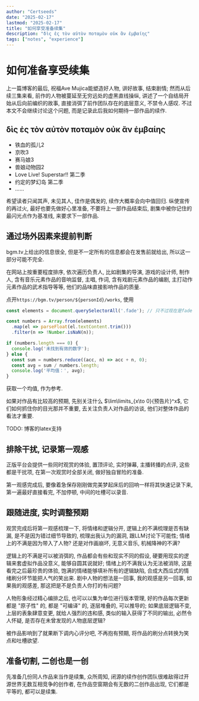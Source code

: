 ```yaml
---
author: "Certseeds"
date: "2025-02-17"
lastmod: "2025-02-17"
title: "如何享受准备续集"
description: "δὶς ἐς τὸν αὐτὸν ποταμὸν οὐκ ἂν ἐμβαίης"
tags: ["notes", "experience"]
---
```


# 如何准备享受续集

上一篇博客的最后, 祝福Ave Mujica能塑造好人物, 讲好故事, 结束剧情; 然而从后续三集来看, 前作的人物被蔓延至无穷远处的虚黑直线操纵, 讲述了一个自结局开始从后向前编织的故事, 直接消弭了前作团队存在的底层意义, 不禁令人感叹. 不过本文不会继续讨论这个问题, 而是记录此后我如何期待一部作品的续作.

## δὶς ἐς τὸν αὐτὸν ποταμὸν οὐκ ἂν ἐμβαίης

+ 铁血的孤儿2
+ 京吹3
+ 赛马娘3
+ 兽娘动物园2
+ Love Live! Superstar!! 第二季
+ 约定的梦幻岛 第二季
+ ......

希望读者只闻其声, 未见其人, 佳作是偶发的, 续作大概率会向中值回归. 纵使宣传的再过火, 最好也要先做好心里准备, 不要将上一部作品结束后, 剧集中被你记住的最闪光点作为基准线, 来要求下一部作品.

## 通过场外因素来提前判断

bgm.tv上给出的信息很全, 但是不一定所有的信息都会在发售前就给出, 所以这一部分可能不完全.

在网站上按重要程度排序, 依次遍历负责人, 比如剧集的导演, 游戏的设计师, 制作人, 含有音乐元素作品的音响监督, 主唱, 作词, 含有戏剧元素作品的编剧, 主打动作元素作品的武术指导等等, 他们的品味直接影响作品的质量.

点开`https://bgm.tv/person/${personId}/works`, 使用

``` javascript
const elements = document.querySelectorAll('.fade'); // 只不过现在是fade

const numbers = Array.from(elements)
  .map(el => parseFloat(el.textContent.trim()))
  .filter(n => !Number.isNaN(n));

if (numbers.length === 0) {
  console.log('未找到有效的数字');
} else {
  const sum = numbers.reduce((acc, n) => acc + n, 0);
  const avg = sum / numbers.length;
  console.log('平均值：', avg);
}
```

获取一个均值, 作为参考.

如果对作品有比较高的预期, 先别关注什么 $\lim\limits_{x\to 0}{预告片}^x$, 它们如何抓住你的目光那并不重要, 去关注负责人对作品的访谈, 他们对整体作品的看法才重要.

TODO: 博客的latex支持

## 排除干扰, 记录第一观感

正版平台会提供一些同时观赏的体验, 置顶评论, 实时弹幕, 主播转播的点评, 这些都是干扰项, 在第一次观赏时全部关闭, 做好独自冒险的准备.

第一观感完成后, 要像着急保存刚刚做完美梦起床后的回响一样将其快速记录下来, 第一遍最好直接看完, 不加停顿, 中间的吐槽可以录音.

## 跟随进度, 实时调整预期

观赏完成后将第一观感梳理一下, 将情绪和逻辑分开, 逻辑上的不满梳理是否有缺漏, 是不是因为错过细节导致的, 梳理出我认为的漏洞, 跟LLM讨论下可能性; 情绪上的不满是因为带入了人物? 还是对作画崩坏, 无意义音乐, 机械降神的不满? 

逻辑上的不满是可以被消弭的, 作品都会有些和现实不同的假设, 硬要用现实的逻辑来套虚拟作品没意义, 能够自圆其说就好; 情绪上的不满我认为无法被消除, 这是看完之后最珍贵的体验, 饱满的情绪能够填补所有的逻辑缺陷, 合成大西瓜式的情绪刷分环节能把人气的笑出来. 剧中人物的想法是一回事, 我的观感是另一回事, 如果我的观感差, 那这把是不是负责人你打的有问题?

人物形象经过精心编排之后, 也可以以集为单位进行版本管理, 好的作品每次更新都是 "原子性" 的, 都是 "可编译" 的, 逐层堆叠的, 可以推导的; 如果底层逻辑不变, 上层的表象肆意变更, 就给人强烈的违和感, 类似的输入获得了不同的输出, 必然令人怀疑, 是否存在未曾发现的人物底层逻辑?

被作品影响到了就果断下调内心评分吧, 不再抱有预期, 将作品的刷分点转换为笑点和吐槽欲望.

## 准备切割, 二创也是一创

先准备几份同人作品来当作是续集, 众所周知, 闭源的续作创作团队很难敌得过开源世界无数互相竞争的创作者, 在作品空窗期会有无数的二创作品出现, 它们都是平等的, 都可以是续集.
